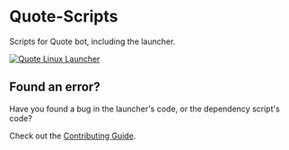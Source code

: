 # Quote-Scripts
Scripts for Quote bot, including the launcher.

[![Quote Linux Launcher](https://cdn.discordapp.com/attachments/747227717698715850/749210874539147345/unknown.png)](https://cdn.discordapp.com/attachments/747227717698715850/749210874539147345/unknown.png)


## Found an error?

Have you found a bug in the launcher's code, or the dependency script's code?

Check out the [Contributing Guide](https://github.com/Quote-Bot/Quote-Scripts/blob/master/CONTRIBUTING.md).
